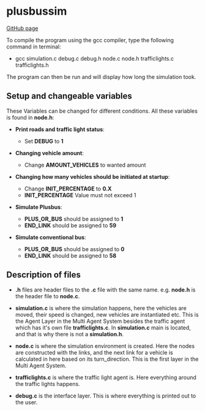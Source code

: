 # plusbussim

<!-- Link to github page: https://github.com/P1-A408b-AAU2020/plusbussim with a better README file-->

<a href= "https://github.com/P1-A408b-AAU2020/plusbussim">
GitHub page
</a>


To compile the program using the gcc compiler, type the following command in terminal:

- gcc simulation.c debug.c debug.h node.c node.h trafficlights.c trafficlights.h

The program can then be run and will display how long the simulation took.

## Setup and changeable variables
These Variables can be changed for different conditions. All these variables is found in **node.h**:

- **Print roads and traffic light status**: 
	- Set **DEBUG** to **1**

- **Changing vehicle amount**: 
	- Change **AMOUNT_VEHICLES** to wanted amount

- **Changing how many vehicles should be initiated at startup**: 
	- Change **INIT_PERCENTAGE** to **0.X**
	- **INIT_PERCENTAGE** Value must not exceed 1

- **Simulate Plusbus**: 
     - **PLUS_OR_BUS** should be assigned to **1**
     - **END_LINK** should be assigned to **59**

- **Simulate conventional bus**:
     - **PLUS_OR_BUS** should be assigned to **0**
     - **END_LINK** should be assigned to **58**
  

## Description of files

- **.h** files are header files to the **.c** file with the same name. e.g. **node.h** is the header file to **node.c**.

- **simulation.c** is where the simulation happens, here the vehicles are moved, their speed is changed, new vehicles are instantiated etc. This is the Agent Layer in the Multi Agent System besides the traffic agent which has it's own file **trafficlights.c**. In **simulation.c** main is located, and that is why there is not a **simulation.h**.

- **node.c** is where the simulation environment is created. Here the nodes are constructed with the links, and the next link for a vehicle is calculated in here based on its turn_direction. This is the first layer in the Multi Agent System.

- **trafficlights.c** is where the traffic light agent is. Here everything around the traffic lights happens.

- **debug.c** is the interface layer. This is where everything is printed out to the user.







